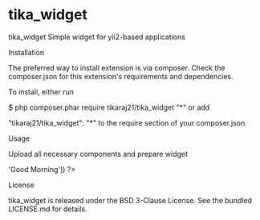# tika_widget
tika_widget
Simple widget for yii2-based applications

Installation

The preferred way to install extension is via composer. Check the composer.json for this extension's requirements and dependencies.

To install, either run

$ php composer.phar require tikaraj21/tika_widget "*"
or add

"tikaraj21/tika_widget": "*"
to the require section of your composer.json.

Usage

Upload all necessary components and prepare widget

<?php
use common\components\Tika;
?>
<?= Tika::widget(['message' => 'Good Morning']) ?>


License

tika_widget is released under the BSD 3-Clause License. See the bundled LICENSE.md for details.
